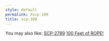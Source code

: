 ```yaml
---
style: default
permalink: Xscp-109
title: scp-109
---
```

You may also like:
[SCP-2789](http://scp-wiki.net/scp-2789)
[100 Feet of ROPE!](http://scp-wiki.net/100-feet-of-rope)
